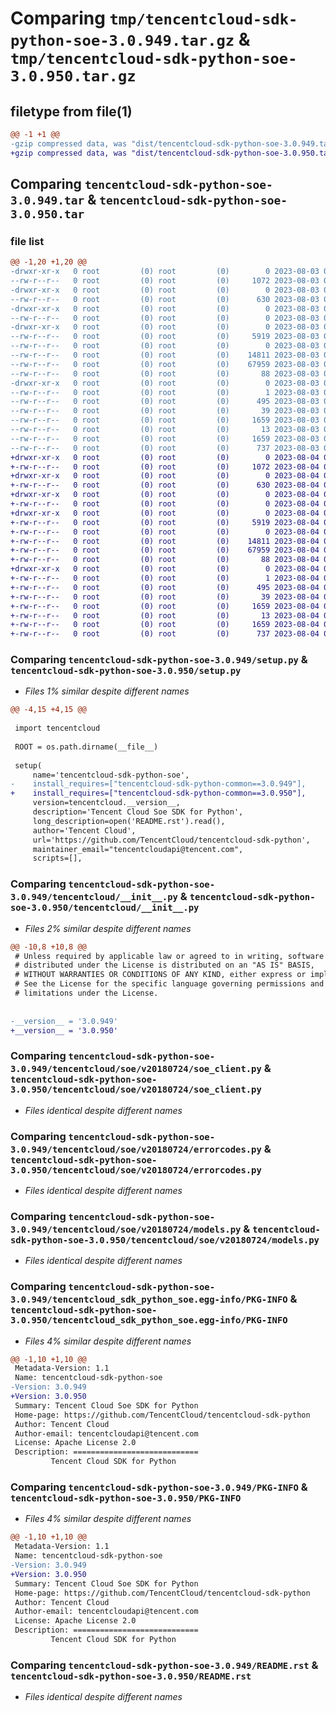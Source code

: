 # Comparing `tmp/tencentcloud-sdk-python-soe-3.0.949.tar.gz` & `tmp/tencentcloud-sdk-python-soe-3.0.950.tar.gz`

## filetype from file(1)

```diff
@@ -1 +1 @@
-gzip compressed data, was "dist/tencentcloud-sdk-python-soe-3.0.949.tar", last modified: Thu Aug  3 00:33:36 2023, max compression
+gzip compressed data, was "dist/tencentcloud-sdk-python-soe-3.0.950.tar", last modified: Fri Aug  4 00:33:31 2023, max compression
```

## Comparing `tencentcloud-sdk-python-soe-3.0.949.tar` & `tencentcloud-sdk-python-soe-3.0.950.tar`

### file list

```diff
@@ -1,20 +1,20 @@
-drwxr-xr-x   0 root         (0) root         (0)        0 2023-08-03 00:33:36.000000 tencentcloud-sdk-python-soe-3.0.949/
--rw-r--r--   0 root         (0) root         (0)     1072 2023-08-03 00:33:36.000000 tencentcloud-sdk-python-soe-3.0.949/setup.py
-drwxr-xr-x   0 root         (0) root         (0)        0 2023-08-03 00:33:36.000000 tencentcloud-sdk-python-soe-3.0.949/tencentcloud/
--rw-r--r--   0 root         (0) root         (0)      630 2023-08-03 00:33:36.000000 tencentcloud-sdk-python-soe-3.0.949/tencentcloud/__init__.py
-drwxr-xr-x   0 root         (0) root         (0)        0 2023-08-03 00:33:36.000000 tencentcloud-sdk-python-soe-3.0.949/tencentcloud/soe/
--rw-r--r--   0 root         (0) root         (0)        0 2023-08-03 00:33:36.000000 tencentcloud-sdk-python-soe-3.0.949/tencentcloud/soe/__init__.py
-drwxr-xr-x   0 root         (0) root         (0)        0 2023-08-03 00:33:36.000000 tencentcloud-sdk-python-soe-3.0.949/tencentcloud/soe/v20180724/
--rw-r--r--   0 root         (0) root         (0)     5919 2023-08-03 00:33:36.000000 tencentcloud-sdk-python-soe-3.0.949/tencentcloud/soe/v20180724/soe_client.py
--rw-r--r--   0 root         (0) root         (0)        0 2023-08-03 00:33:36.000000 tencentcloud-sdk-python-soe-3.0.949/tencentcloud/soe/v20180724/__init__.py
--rw-r--r--   0 root         (0) root         (0)    14811 2023-08-03 00:33:36.000000 tencentcloud-sdk-python-soe-3.0.949/tencentcloud/soe/v20180724/errorcodes.py
--rw-r--r--   0 root         (0) root         (0)    67959 2023-08-03 00:33:36.000000 tencentcloud-sdk-python-soe-3.0.949/tencentcloud/soe/v20180724/models.py
--rw-r--r--   0 root         (0) root         (0)       88 2023-08-03 00:33:36.000000 tencentcloud-sdk-python-soe-3.0.949/setup.cfg
-drwxr-xr-x   0 root         (0) root         (0)        0 2023-08-03 00:33:36.000000 tencentcloud-sdk-python-soe-3.0.949/tencentcloud_sdk_python_soe.egg-info/
--rw-r--r--   0 root         (0) root         (0)        1 2023-08-03 00:33:36.000000 tencentcloud-sdk-python-soe-3.0.949/tencentcloud_sdk_python_soe.egg-info/dependency_links.txt
--rw-r--r--   0 root         (0) root         (0)      495 2023-08-03 00:33:36.000000 tencentcloud-sdk-python-soe-3.0.949/tencentcloud_sdk_python_soe.egg-info/SOURCES.txt
--rw-r--r--   0 root         (0) root         (0)       39 2023-08-03 00:33:36.000000 tencentcloud-sdk-python-soe-3.0.949/tencentcloud_sdk_python_soe.egg-info/requires.txt
--rw-r--r--   0 root         (0) root         (0)     1659 2023-08-03 00:33:36.000000 tencentcloud-sdk-python-soe-3.0.949/tencentcloud_sdk_python_soe.egg-info/PKG-INFO
--rw-r--r--   0 root         (0) root         (0)       13 2023-08-03 00:33:36.000000 tencentcloud-sdk-python-soe-3.0.949/tencentcloud_sdk_python_soe.egg-info/top_level.txt
--rw-r--r--   0 root         (0) root         (0)     1659 2023-08-03 00:33:36.000000 tencentcloud-sdk-python-soe-3.0.949/PKG-INFO
--rw-r--r--   0 root         (0) root         (0)      737 2023-08-03 00:33:36.000000 tencentcloud-sdk-python-soe-3.0.949/README.rst
+drwxr-xr-x   0 root         (0) root         (0)        0 2023-08-04 00:33:31.000000 tencentcloud-sdk-python-soe-3.0.950/
+-rw-r--r--   0 root         (0) root         (0)     1072 2023-08-04 00:33:31.000000 tencentcloud-sdk-python-soe-3.0.950/setup.py
+drwxr-xr-x   0 root         (0) root         (0)        0 2023-08-04 00:33:31.000000 tencentcloud-sdk-python-soe-3.0.950/tencentcloud/
+-rw-r--r--   0 root         (0) root         (0)      630 2023-08-04 00:33:31.000000 tencentcloud-sdk-python-soe-3.0.950/tencentcloud/__init__.py
+drwxr-xr-x   0 root         (0) root         (0)        0 2023-08-04 00:33:31.000000 tencentcloud-sdk-python-soe-3.0.950/tencentcloud/soe/
+-rw-r--r--   0 root         (0) root         (0)        0 2023-08-04 00:33:31.000000 tencentcloud-sdk-python-soe-3.0.950/tencentcloud/soe/__init__.py
+drwxr-xr-x   0 root         (0) root         (0)        0 2023-08-04 00:33:31.000000 tencentcloud-sdk-python-soe-3.0.950/tencentcloud/soe/v20180724/
+-rw-r--r--   0 root         (0) root         (0)     5919 2023-08-04 00:33:31.000000 tencentcloud-sdk-python-soe-3.0.950/tencentcloud/soe/v20180724/soe_client.py
+-rw-r--r--   0 root         (0) root         (0)        0 2023-08-04 00:33:31.000000 tencentcloud-sdk-python-soe-3.0.950/tencentcloud/soe/v20180724/__init__.py
+-rw-r--r--   0 root         (0) root         (0)    14811 2023-08-04 00:33:31.000000 tencentcloud-sdk-python-soe-3.0.950/tencentcloud/soe/v20180724/errorcodes.py
+-rw-r--r--   0 root         (0) root         (0)    67959 2023-08-04 00:33:31.000000 tencentcloud-sdk-python-soe-3.0.950/tencentcloud/soe/v20180724/models.py
+-rw-r--r--   0 root         (0) root         (0)       88 2023-08-04 00:33:31.000000 tencentcloud-sdk-python-soe-3.0.950/setup.cfg
+drwxr-xr-x   0 root         (0) root         (0)        0 2023-08-04 00:33:31.000000 tencentcloud-sdk-python-soe-3.0.950/tencentcloud_sdk_python_soe.egg-info/
+-rw-r--r--   0 root         (0) root         (0)        1 2023-08-04 00:33:31.000000 tencentcloud-sdk-python-soe-3.0.950/tencentcloud_sdk_python_soe.egg-info/dependency_links.txt
+-rw-r--r--   0 root         (0) root         (0)      495 2023-08-04 00:33:31.000000 tencentcloud-sdk-python-soe-3.0.950/tencentcloud_sdk_python_soe.egg-info/SOURCES.txt
+-rw-r--r--   0 root         (0) root         (0)       39 2023-08-04 00:33:31.000000 tencentcloud-sdk-python-soe-3.0.950/tencentcloud_sdk_python_soe.egg-info/requires.txt
+-rw-r--r--   0 root         (0) root         (0)     1659 2023-08-04 00:33:31.000000 tencentcloud-sdk-python-soe-3.0.950/tencentcloud_sdk_python_soe.egg-info/PKG-INFO
+-rw-r--r--   0 root         (0) root         (0)       13 2023-08-04 00:33:31.000000 tencentcloud-sdk-python-soe-3.0.950/tencentcloud_sdk_python_soe.egg-info/top_level.txt
+-rw-r--r--   0 root         (0) root         (0)     1659 2023-08-04 00:33:31.000000 tencentcloud-sdk-python-soe-3.0.950/PKG-INFO
+-rw-r--r--   0 root         (0) root         (0)      737 2023-08-04 00:33:31.000000 tencentcloud-sdk-python-soe-3.0.950/README.rst
```

### Comparing `tencentcloud-sdk-python-soe-3.0.949/setup.py` & `tencentcloud-sdk-python-soe-3.0.950/setup.py`

 * *Files 1% similar despite different names*

```diff
@@ -4,15 +4,15 @@
 
 import tencentcloud
 
 ROOT = os.path.dirname(__file__)
 
 setup(
     name='tencentcloud-sdk-python-soe',
-    install_requires=["tencentcloud-sdk-python-common==3.0.949"],
+    install_requires=["tencentcloud-sdk-python-common==3.0.950"],
     version=tencentcloud.__version__,
     description='Tencent Cloud Soe SDK for Python',
     long_description=open('README.rst').read(),
     author='Tencent Cloud',
     url='https://github.com/TencentCloud/tencentcloud-sdk-python',
     maintainer_email="tencentcloudapi@tencent.com",
     scripts=[],
```

### Comparing `tencentcloud-sdk-python-soe-3.0.949/tencentcloud/__init__.py` & `tencentcloud-sdk-python-soe-3.0.950/tencentcloud/__init__.py`

 * *Files 2% similar despite different names*

```diff
@@ -10,8 +10,8 @@
 # Unless required by applicable law or agreed to in writing, software
 # distributed under the License is distributed on an "AS IS" BASIS,
 # WITHOUT WARRANTIES OR CONDITIONS OF ANY KIND, either express or implied.
 # See the License for the specific language governing permissions and
 # limitations under the License.
 
 
-__version__ = '3.0.949'
+__version__ = '3.0.950'
```

### Comparing `tencentcloud-sdk-python-soe-3.0.949/tencentcloud/soe/v20180724/soe_client.py` & `tencentcloud-sdk-python-soe-3.0.950/tencentcloud/soe/v20180724/soe_client.py`

 * *Files identical despite different names*

### Comparing `tencentcloud-sdk-python-soe-3.0.949/tencentcloud/soe/v20180724/errorcodes.py` & `tencentcloud-sdk-python-soe-3.0.950/tencentcloud/soe/v20180724/errorcodes.py`

 * *Files identical despite different names*

### Comparing `tencentcloud-sdk-python-soe-3.0.949/tencentcloud/soe/v20180724/models.py` & `tencentcloud-sdk-python-soe-3.0.950/tencentcloud/soe/v20180724/models.py`

 * *Files identical despite different names*

### Comparing `tencentcloud-sdk-python-soe-3.0.949/tencentcloud_sdk_python_soe.egg-info/PKG-INFO` & `tencentcloud-sdk-python-soe-3.0.950/tencentcloud_sdk_python_soe.egg-info/PKG-INFO`

 * *Files 4% similar despite different names*

```diff
@@ -1,10 +1,10 @@
 Metadata-Version: 1.1
 Name: tencentcloud-sdk-python-soe
-Version: 3.0.949
+Version: 3.0.950
 Summary: Tencent Cloud Soe SDK for Python
 Home-page: https://github.com/TencentCloud/tencentcloud-sdk-python
 Author: Tencent Cloud
 Author-email: tencentcloudapi@tencent.com
 License: Apache License 2.0
 Description: ============================
         Tencent Cloud SDK for Python
```

### Comparing `tencentcloud-sdk-python-soe-3.0.949/PKG-INFO` & `tencentcloud-sdk-python-soe-3.0.950/PKG-INFO`

 * *Files 4% similar despite different names*

```diff
@@ -1,10 +1,10 @@
 Metadata-Version: 1.1
 Name: tencentcloud-sdk-python-soe
-Version: 3.0.949
+Version: 3.0.950
 Summary: Tencent Cloud Soe SDK for Python
 Home-page: https://github.com/TencentCloud/tencentcloud-sdk-python
 Author: Tencent Cloud
 Author-email: tencentcloudapi@tencent.com
 License: Apache License 2.0
 Description: ============================
         Tencent Cloud SDK for Python
```

### Comparing `tencentcloud-sdk-python-soe-3.0.949/README.rst` & `tencentcloud-sdk-python-soe-3.0.950/README.rst`

 * *Files identical despite different names*

